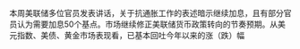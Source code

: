 本周美联储多位官员发表讲话，关于抗通胀工作的表述暗示继续加息，且有部分官员认为需要加息50个基点。市场继续修正美联储货币政策转向的节奏预期。从美元指数、美债、黄金市场表现看，已基本回吐今年以来的涨（跌）幅  